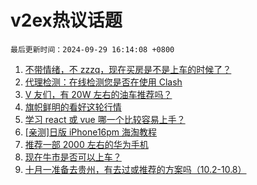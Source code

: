 # v2ex热议话题

`最后更新时间：2024-09-29 16:14:08 +0800`

1. [不带情绪，不 zzzq，现在买房是不是上车的时候了？](https://www.v2ex.com/t/1076673)
1. [代理检测：在线检测您是否在使用 Clash](https://www.v2ex.com/t/1076579)
1. [V 友们，有 20W 左右的油车推荐吗？](https://www.v2ex.com/t/1076650)
1. [旗帜鲜明的看好这轮行情](https://www.v2ex.com/t/1076653)
1. [学习 react 或 vue 哪一个比较容易上手？](https://www.v2ex.com/t/1076728)
1. [[亲测]日版 iPhone16pm 海淘教程](https://www.v2ex.com/t/1076559)
1. [推荐一部 2000 左右的华为手机](https://www.v2ex.com/t/1076705)
1. [现在牛市是否可以上车？](https://www.v2ex.com/t/1076659)
1. [十月一准备去贵州，有去过或推荐的方案吗（10.2-10.8）](https://www.v2ex.com/t/1076665)

